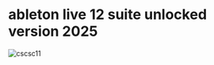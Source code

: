 # ableton live 12 suite unlocked version 2025

![cscsc11](https://github.com/user-attachments/assets/8245da23-d868-45a0-a087-8ea29c41cb82)
